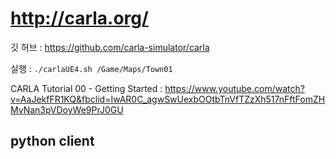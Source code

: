 # http://carla.org/


깃 허브 : https://github.com/carla-simulator/carla

실행 : `./carlaUE4.sh /Game/Maps/Town01 `



CARLA Tutorial 00 - Getting Started : https://www.youtube.com/watch?v=AaJekfFR1KQ&fbclid=IwAR0C_agwSwUexbOOtbTnVfTZzXh517nFftFomZHMvNan3pVDoyWe9PrJ0GU



## python client 

